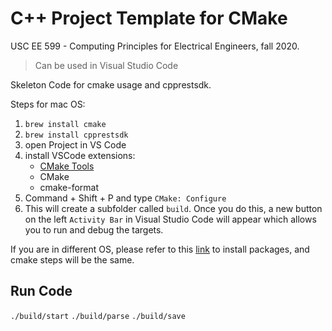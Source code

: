 # C++ Project Template for CMake

USC EE 599 - Computing Principles for Electrical Engineers, fall 2020. 

> Can be used in Visual Studio Code

Skeleton Code for cmake usage and cpprestsdk.

Steps for mac OS:

1. `brew install cmake`
2. `brew install cpprestsdk`
3. open Project in VS Code
4. install VSCode extensions:
   - [CMake Tools](https://marketplace.visualstudio.com/items?itemName=ms-vscode.cmake-tools)
   - CMake
   - cmake-format
5. Command + Shift + P and type `CMake: Configure`
6. This will create a subfolder called `build`. Once you do this, a new button on the left `Activity Bar` in Visual Studio Code will appear which allows you to run and debug the targets.


If you are in different OS, please refer to this [link](https://github.com/microsoft/cpprestsdk) to install packages, and cmake steps will be the same.

## Run Code
`./build/start`
`./build/parse`
`./build/save`
